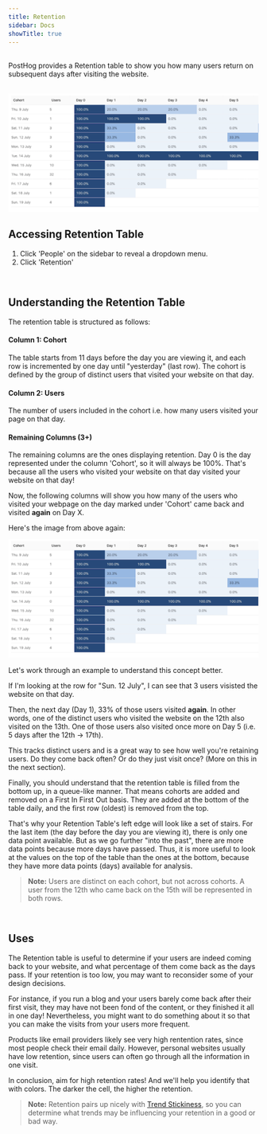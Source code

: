 ```yaml
---
title: Retention
sidebar: Docs
showTitle: true
---
```

<br>
PostHog provides a Retention table to show you how many users return on subsequent days after visiting the website.
<br>
<br>

![Retention Table](../../images/retention-table.png)


## Accessing Retention Table

1. Click 'People' on the sidebar to reveal a dropdown menu.
2. Click 'Retention'
<br>


## Understanding the Retention Table

The retention table is structured as follows:
<br>

#### Column 1: Cohort

The table starts from 11 days before the day you are viewing it, and each row is incremented by one day until "yesterday" (last row). The cohort is defined by the group of distinct users that visited your website on that day.

#### Column 2: Users

The number of users included in the cohort i.e. how many users visited your page on that day.

#### Remaining Columns (3+)

The remaining columns are the ones displaying retention. Day 0 is the day represented under the column 'Cohort', so it will always be 100%. That's because all the users who visited your website on that day visited your website on that day! 

Now, the following columns will show you how many of the users who visited your webpage on the day marked under 'Cohort' came back and visited **again** on Day X.

Here's the image from above again:

![Retention Table](../../images/retention-table.png)

Let's work through an example to understand this concept better.

If I'm looking at the row for "Sun. 12 July", I can see that 3 users visisted the website on that day.

Then, the next day (Day 1), 33% of those users visited **again**. In other words, one of the distinct users who visited the website on the 12th also visited on the 13th. One of those users also visited once more on Day 5 (i.e. 5 days after the 12th -> 17th).

This tracks distinct users and is a great way to see how well you're retaining users. Do they come back often? Or do they just visit once? (More on this in the next section).

Finally, you should understand that the retention table is filled from the bottom up, in a queue-like manner. That means cohorts are added and removed on a First In First Out basis. They are added at the bottom of the table daily, and the first row (oldest) is removed from the top.

That's why your Retention Table's left edge will look like a set of stairs. For the last item (the day before the day you are viewing it), there is only one data point available. But as we go further "into the past", there are more data points because more days have passed. Thus, it is more useful to look at the values on the top of the table than the ones at the bottom, because they have more data points (days) available for analysis.

> **Note:** Users are distinct on each cohort, but not across cohorts. A user from the 12th who came back on the 15th will be represented in both rows.
<br>

## Uses

The Retention table is useful to determine if your users are indeed coming back to your website, and what percentage of them come back as the days pass. If your retention is too low, you may want to reconsider some of your design decisions. 

For instance, if you run a blog and your users barely come back after their first visit, they may have not been fond of the content, or they finished it all in one day! Nevertheless, you might want to do something about it so that you can make the visits from your users more frequent.

Products like email providers likely see very high rentention rates, since most people check their email daily. However, personal websites usually have low retention, since users can often go through all the information in one visit.

In conclusion, aim for high retention rates! And we'll help you identify that with colors. The darker the cell, the higher the retention.



> **Note:** Retention pairs up nicely with [Trend Stickiness](/docs/features/trends), so you can determine what trends may be influencing your retention in a good or bad way.
<br>